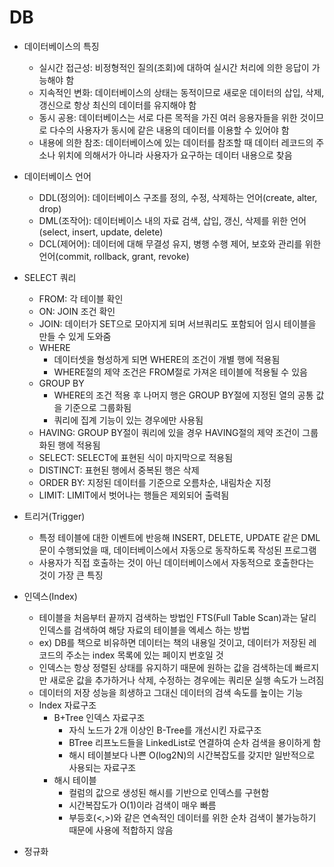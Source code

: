 # DB
  - 데이터베이스의 특징
    - 실시간 접근성: 비정형적인 질의(조회)에 대하여 실시간 처리에 의한 응답이 가능해야 함
    - 지속적인 변화: 데이터베이스의 상태는 동적이므로 새로운 데이터의 삽입, 삭제, 갱신으로 항상 최신의 데이터를 유지해야 함
    - 동시 공용: 데이터베이스는 서로 다른 목적을 가진 여러 응용자들을 위한 것이므로 다수의 사용자가 동시에 같은 내용의 데이터를 이용할 수 있어야 함
    - 내용에 의한 참조: 데이터베이스에 있는 데이터를 참조할 때 데이터 레코드의 주소나 위치에 의해서가 아니라 사용자가 요구하는 데이터 내용으로 찾음

  - 데이터베이스 언어
    - DDL(정의어): 데이터베이스 구조를 정의, 수정, 삭제하는 언어(create, alter, drop)
    - DML(조작어): 데이터베이스 내의 자료 검색, 삽입, 갱신, 삭제를 위한 언어(select, insert, update, delete)
    - DCL(제어어): 데이터에 대해 무결성 유지, 병행 수행 제어, 보호와 관리를 위한 언어(commit, rollback, grant, revoke)

  - SELECT 쿼리
    - FROM: 각 테이블 확인
    - ON: JOIN 조건 확인
    - JOIN: 데이터가 SET으로 모아지게 되며 서브쿼리도 포함되어 임시 테이블을 만들 수 있게 도와줌  
    - WHERE
       - 데이터셋을 형성하게 되면 WHERE의 조건이 개별 행에 적용됨
       - WHERE절의 제약 조건은 FROM절로 가져온 테이블에 적용될 수 있음
    - GROUP BY
       - WHERE의 조건 적용 후 나머지 행은 GROUP BY절에 지정된 열의 공통 값을 기준으로 그룹화됨
       - 쿼리에 집계 기능이 있는 경우에만 사용됨
    - HAVING: GROUP BY절이 쿼리에 있을 경우 HAVING절의 제약 조건이 그룹화된 행에 적용됨
    - SELECT: SELECT에 표현된 식이 마지막으로 적용됨
    - DISTINCT: 표현된 행에서 중복된 행은 삭제
    - ORDER BY: 지정된 데이터를 기준으로 오름차순, 내림차순 지정
    - LIMIT: LIMIT에서 벗어나는 행들은 제외되어 출력됨

  - 트리거(Trigger)
    - 특정 테이블에 대한 이벤트에 반응해 INSERT, DELETE, UPDATE 같은 DML문이 수행되었을 때, 데이터베이스에서 자동으로 동작하도록 작성된 프로그램
    - 사용자가 직접 호출하는 것이 아닌 데이터베이스에서 자동적으로 호출한다는 것이 가장 큰 특징

  - 인덱스(Index)
    - 테이블을 처음부터 끝까지 검색하는 방법인 FTS(Full Table Scan)과는 달리 인덱스를 검색하여 해당 자료의 테이블을 엑세스 하는 방법
    - ex) DB를 책으로 비유하면 데이터는 책의 내용일 것이고, 데이터가 저장된 레코드의 주소는 index 목록에 있는 페이지 번호일 것
    - 인덱스는 항상 정렬된 상태를 유지하기 때문에 원하는 값을 검색하는데 빠르지만 새로운 값을 추가하거나 삭제, 수정하는 경우에는 쿼리문 실행 속도가 느려짐
    - 데이터의 저장 성능을 희생하고 그대신 데이터의 검색 속도를 높이는 기능
    - Index 자료구조
      - B+Tree 인덱스 자료구조
        - 자식 노드가 2개 이상인 B-Tree를 개선시킨 자료구조
        - BTree 리프노드들을 LinkedList로 연결하여 순차 검색을 용이하게 함
        - 해시 테이블보다 나쁜 O(log2N)의 시간복잡도를 갖지만 일반적으로 사용되는 자료구조
      - 해시 테이블
        - 컬럼의 값으로 생성된 해시를 기반으로 인덱스를 구현함
        - 시간복잡도가 O(1)이라 검색이 매우 빠름
        - 부등호(<,>)와 같은 연속적인 데이터를 위한 순차 검색이 불가능하기 때문에 사용에 적합하지 않음

  - 정규화
